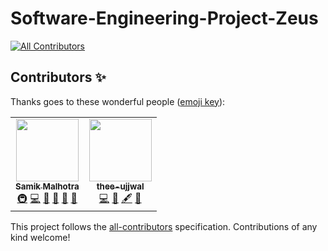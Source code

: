 # Software-Engineering-Project-Zeus
<!-- ALL-CONTRIBUTORS-BADGE:START - Do not remove or modify this section -->
[![All Contributors](https://img.shields.io/badge/all_contributors-2-orange.svg?style=flat-square)](#contributors-)
<!-- ALL-CONTRIBUTORS-BADGE:END -->
## Contributors ✨

Thanks goes to these wonderful people ([emoji key](https://allcontributors.org/docs/en/emoji-key)):

<!-- ALL-CONTRIBUTORS-LIST:START - Do not remove or modify this section -->
<!-- prettier-ignore-start -->
<!-- markdownlint-disable -->
<table>
  <tr>
    <td align="center"><a href="https://samikmalhotra.netlify.app/"><img src="https://avatars.githubusercontent.com/u/72279316?v=4?s=100" width="100px;" alt=""/><br /><sub><b>Samik Malhotra</b></sub></a><br /><a href="#infra-Samikmalhotra" title="Infrastructure (Hosting, Build-Tools, etc)">🚇</a> <a href="https://github.com/Samikmalhotra/Software-Engineering-Project-Zeus/commits?author=Samikmalhotra" title="Code">💻</a> <a href="#design-Samikmalhotra" title="Design">🎨</a> <a href="#ideas-Samikmalhotra" title="Ideas, Planning, & Feedback">🤔</a> <a href="#maintenance-Samikmalhotra" title="Maintenance">🚧</a> <a href="#projectManagement-Samikmalhotra" title="Project Management">📆</a></td>
    <td align="center"><a href="https://github.com/thee-ujjwal"><img src="https://avatars.githubusercontent.com/u/72409367?v=4?s=100" width="100px;" alt=""/><br /><sub><b>thee-ujjwal</b></sub></a><br /><a href="https://github.com/Samikmalhotra/Software-Engineering-Project-Zeus/commits?author=thee-ujjwal" title="Code">💻</a> <a href="#design-thee-ujjwal" title="Design">🎨</a> <a href="#content-thee-ujjwal" title="Content">🖋</a> <a href="#ideas-thee-ujjwal" title="Ideas, Planning, & Feedback">🤔</a></td>
  </tr>
</table>

<!-- markdownlint-restore -->
<!-- prettier-ignore-end -->

<!-- ALL-CONTRIBUTORS-LIST:END -->

This project follows the [all-contributors](https://github.com/all-contributors/all-contributors) specification. Contributions of any kind welcome!